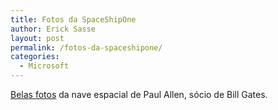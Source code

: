 ```yaml
---
title: Fotos da SpaceShipOne
author: Erick Sasse
layout: post
permalink: /fotos-da-spaceshipone/
categories:
  - Microsoft
---
```

[Belas fotos][1] da nave espacial de Paul Allen, s&oacute;cio de Bill Gates.

 [1]: http://www.richard-seaman.com/Aircraft/AirShows/SpaceShipOne2004/index.html